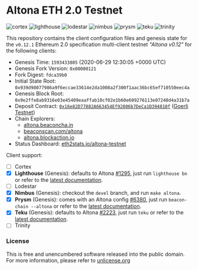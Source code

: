 # Altona ETH 2.0 Testnet
![cortex](https://img.shields.io/badge/cortex-n%2Fa-inactive)
![lighthouse](https://img.shields.io/badge/lighthouse-active-success)
![lodestar](https://img.shields.io/badge/lodestar-in--progress-yellow)
![nimbus](https://img.shields.io/badge/nimbus-active-success)
![prysm](https://img.shields.io/badge/prysm-active-success)
![teku](https://img.shields.io/badge/teku-active-success)
![trinity](https://img.shields.io/badge/trinity-in--progress-yellow)

This repository contains the client configuration files and genesis state for the `v0.12.1` Ethereum 2.0 specification multi-client testnet _"Altona v0.12"_ for the following clients:
- Genesis Time: `1593433805` (2020-06-29 12:30:05 +0000 UTC)
- Genesis Fork Version: `0x00000121`
- Fork Digest: `fdca39b0`
- Initial State Root: `0x939d98077986a9f6eccae33614e2da1008a2f300f1aac36bc65ef710550eec4a`
- Genesis Block Root: `0x9e2ffe8ab9316e03e45409eaaffab10cf02e1b60e609276113e07240d4a31b7a`
- Deposit Contract: [`0x16e82D77882A663454Ef92806b7DeCa1D394810f`](https://goerli.etherscan.io/address/0x16e82D77882A663454Ef92806b7DeCa1D394810f) ([Goerli Testnet](https://github.com/goerli/testnet))
- Chain Explorers: 
    - [altona.beaconcha.in](https://altona.beaconcha.in/)
    - [beaconscan.com/altona](https://beaconscan.com/altona)
    - [altona.blockaction.io](https://altona.blockaction.io/)
- Status Dashboard: [eth2stats.io/altona-testnet](https://eth2stats.io/altona-testnet)

Client support:
- [ ] Cortex
- [x] **Lighthouse** (Genesis): defaults to Altona [#1295](https://github.com/sigp/lighthouse/pull/1295), just run `lighthouse bn` or refer to the [latest documentation](https://lighthouse-book.sigmaprime.io/).
- [ ] Lodestar
- [x] **Nimbus** (Genesis): checkout the `devel` branch, and run `make altona`.
- [x] **Prysm** (Genesis): comes with an Altona config [#6380](https://github.com/prysmaticlabs/prysm/pull/6380), just run `beacon-chain --altona` or refer to the [latest documentation](https://docs.prylabs.network/docs/getting-started/).
- [x] **Teku** (Genesis): defaults to Altona [#2223](https://github.com/PegaSysEng/teku/pull/2223), just run `teku` or refer to the [latest documentation](https://docs.teku.pegasys.tech/en/latest/).
- [ ] Trinity

### License
This is free and unencumbered software released into the public domain. For more information, please refer to [unlicense.org](https://unlicense.org)
